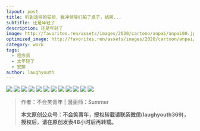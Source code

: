 ```yaml
---
layout: post
title: 听到这样的安排，我冲领导们拍了桌子，结果...
subtitle: 还是年轻了
description: 还是年轻了
image: http://favorites.ren/assets/images/2020/cartoon/anpai/anpai00.jpg
optimized_image: http://favorites.ren/assets/images/2020/cartoon/anpai/anpai00.jpg
category: work
tags:
  - 程序员
  - 太年轻了
  - 安排
author: laughyouth
---
```


![](http://favorites.ren/assets/images/2020/cartoon/anpai/anpai01.jpg)
![](http://favorites.ren/assets/images/2020/cartoon/anpai/anpai02.jpg)
![](http://favorites.ren/assets/images/2020/cartoon/anpai/anpai03.jpg)
![](http://favorites.ren/assets/images/2020/cartoon/anpai/anpai04.jpg)
![](http://favorites.ren/assets/images/2020/cartoon/anpai/anpai05.jpg)
![](http://favorites.ren/assets/images/2020/cartoon/anpai/anpai06.jpg)
![](http://favorites.ren/assets/images/2020/cartoon/anpai/anpai07.jpg)
![](http://favorites.ren/assets/images/2020/cartoon/anpai/anpai08.jpg)
![](http://favorites.ren/assets/images/2020/cartoon/anpai/anpai09.jpg)
![](http://favorites.ren/assets/images/2020/cartoon/anpai/anpai10.jpg)
![](http://favorites.ren/assets/images/2020/cartoon/anpai/anpai11.jpg)
![](http://favorites.ren/assets/images/2020/cartoon/anpai/anpai12.jpg)


>作者：不会笑青年 | 漫画师：Summer
>
>**本文原创公众号：不会笑青年，授权转载请联系微信(laughyouth369)，授权后，请在原创发表48小时后再转载。**


